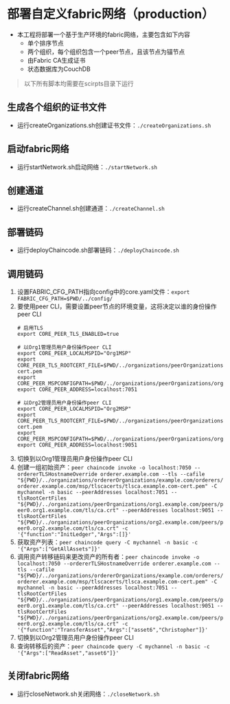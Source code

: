 # 部署自定义fabric网络（production）
* 本工程将部署一个基于生产环境的fabric网络，主要包含如下内容
  * 单个排序节点
  * 两个组织，每个组织包含一个peer节点，且该节点为锚节点
  * 由Fabric CA生成证书
  * 状态数据库为CouchDB

> 以下所有脚本均需要在scirpts目录下运行

## 生成各个组织的证书文件
* 运行createOrganizations.sh创建证书文件：`./createOrganizations.sh`

## 启动fabric网络
* 运行startNetwork.sh启动网络：`./startNetwork.sh`

## 创建通道
* 运行createChannel.sh创建通道：`./createChannel.sh`

## 部署链码
* 运行deployChaincode.sh部署链码：`./deployChaincode.sh`

## 调用链码
1. 设置FABRIC_CFG_PATH指向config中的core.yaml文件：`export FABRIC_CFG_PATH=$PWD/../config/`
2. 要使用peer CLI，需要设置peer节点的环境变量，这将决定以谁的身份操作peer CLI
    ```shell
    # 启用TLS
    export CORE_PEER_TLS_ENABLED=true

    # 以Org1管理员用户身份操作peer CLI
    export CORE_PEER_LOCALMSPID="Org1MSP"
    export CORE_PEER_TLS_ROOTCERT_FILE=$PWD/../organizations/peerOrganizations/org1.example.com/tlsca/tlsca.org1.example.com-cert.pem
    export CORE_PEER_MSPCONFIGPATH=$PWD/../organizations/peerOrganizations/org1.example.com/users/Admin@org1.example.com/msp
    export CORE_PEER_ADDRESS=localhost:7051
    
    # 以Org2管理员用户身份操作peer CLI
    export CORE_PEER_LOCALMSPID="Org2MSP"
    export CORE_PEER_TLS_ROOTCERT_FILE=$PWD/../organizations/peerOrganizations/org2.example.com/tlsca/tlsca.org2.example.com-cert.pem
    export CORE_PEER_MSPCONFIGPATH=$PWD/../organizations/peerOrganizations/org2.example.com/users/Admin@org2.example.com/msp
    export CORE_PEER_ADDRESS=localhost:9051
    ```
3. 切换到以Org1管理员用户身份操作peer CLI
4. 创建一组初始资产：`peer chaincode invoke -o localhost:7050 --ordererTLSHostnameOverride orderer.example.com --tls --cafile "${PWD}/../organizations/ordererOrganizations/example.com/orderers/orderer.example.com/msp/tlscacerts/tlsca.example.com-cert.pem" -C mychannel -n basic --peerAddresses localhost:7051 --tlsRootCertFiles "${PWD}/../organizations/peerOrganizations/org1.example.com/peers/peer0.org1.example.com/tls/ca.crt" --peerAddresses localhost:9051 --tlsRootCertFiles "${PWD}/../organizations/peerOrganizations/org2.example.com/peers/peer0.org2.example.com/tls/ca.crt" -c '{"function":"InitLedger","Args":[]}'`
5. 获取资产列表：`peer chaincode query -C mychannel -n basic -c '{"Args":["GetAllAssets"]}'`
6. 调用资产转移链码来更改资产的所有者：`peer chaincode invoke -o localhost:7050 --ordererTLSHostnameOverride orderer.example.com --tls --cafile "${PWD}/../organizations/ordererOrganizations/example.com/orderers/orderer.example.com/msp/tlscacerts/tlsca.example.com-cert.pem" -C mychannel -n basic --peerAddresses localhost:7051 --tlsRootCertFiles "${PWD}/../organizations/peerOrganizations/org1.example.com/peers/peer0.org1.example.com/tls/ca.crt" --peerAddresses localhost:9051 --tlsRootCertFiles "${PWD}/../organizations/peerOrganizations/org2.example.com/peers/peer0.org2.example.com/tls/ca.crt" -c '{"function":"TransferAsset","Args":["asset6","Christopher"]}'`
7. 切换到以Org2管理员用户身份操作peer CLI
8. 查询转移后的资产：`peer chaincode query -C mychannel -n basic -c '{"Args":["ReadAsset","asset6"]}'`

## 关闭fabric网络
* 运行closeNetwork.sh关闭网络：`./closeNetwork.sh`